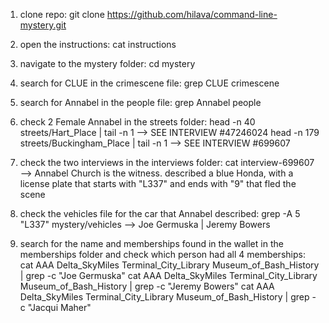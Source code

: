 1. clone repo: git clone https://github.com/hilava/command-line-mystery.git

2. open the instructions: cat instructions

3. navigate to the mystery folder: cd mystery

4. search for CLUE in the crimescene file: grep CLUE crimescene

5. search for Annabel in the people file: grep Annabel people

6. check 2 Female Annabel in the streets folder:
head -n 40 streets/Hart_Place | tail -n 1 --> SEE INTERVIEW #47246024
head -n 179 streets/Buckingham_Place | tail -n 1 --> SEE INTERVIEW #699607

7. check the two interviews in the interviews folder:
cat interview-699607 --> Annabel Church is the witness. described a blue Honda, with a license plate that starts with "L337" and ends with "9" that fled the scene

8. check the vehicles file for the car that Annabel described:
grep -A 5 "L337" mystery/vehicles --> Joe Germuska | Jeremy Bowers

9. search for the name and memberships found in the wallet in the memberships folder and check which person had all 4 memberships:
cat AAA Delta_SkyMiles Terminal_City_Library Museum_of_Bash_History  | grep -c "Joe Germuska"
cat AAA Delta_SkyMiles Terminal_City_Library Museum_of_Bash_History  | grep -c "Jeremy Bowers"
cat AAA Delta_SkyMiles Terminal_City_Library Museum_of_Bash_History  | grep -c "Jacqui Maher"
